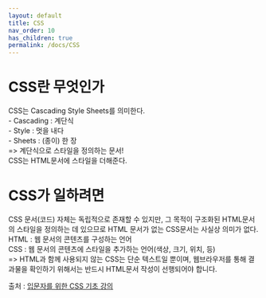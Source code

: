 ```yaml
---
layout: default
title: CSS
nav_order: 10
has_children: true
permalink: /docs/CSS
---
```


# CSS란 무엇인가  
 CSS는 Cascading Style Sheets를 의미한다.  
    - Cascading : 계단식  
	- Style : 멋을 내다  
	- Sheets : (종이) 한 장  
=> 계단식으로 스타일을 정의하는 문서!  
CSS는 HTML문서에 스타일을 더해준다.  

# CSS가 일하려면  
CSS 문서(코드) 자체는 독립적으로 존재할 수 있지만, 그 목적이 구조화된 HTML문서의 스타일을 정의하는 데 있으므로 HTML 문서가 없는 CSS문서는 사실상 의미가 없다.  
HTML : 웹 문서의 콘텐츠를 구성하는 언어  
CSS : 웹 문서의 콘텐츠에 스타일을 추가하는 언어(색상, 크기, 위치, 등)  
=> HTML과 함께 사용되지 않는 CSS는 단순 텍스트일 뿐이며, 웹브라우저를 통해 결과물을 확인하기 위해서는 반드시 HTML문서 작성이 선행되어야 합니다.  

출처 : [입문자를 위한 CSS 기초 강의](https://www.inflearn.com/course/%EC%9E%85%EB%AC%B8%EC%9E%90-css-%EA%B8%B0%EC%B4%88%EA%B0%95%EC%9D%98/dashboard)
